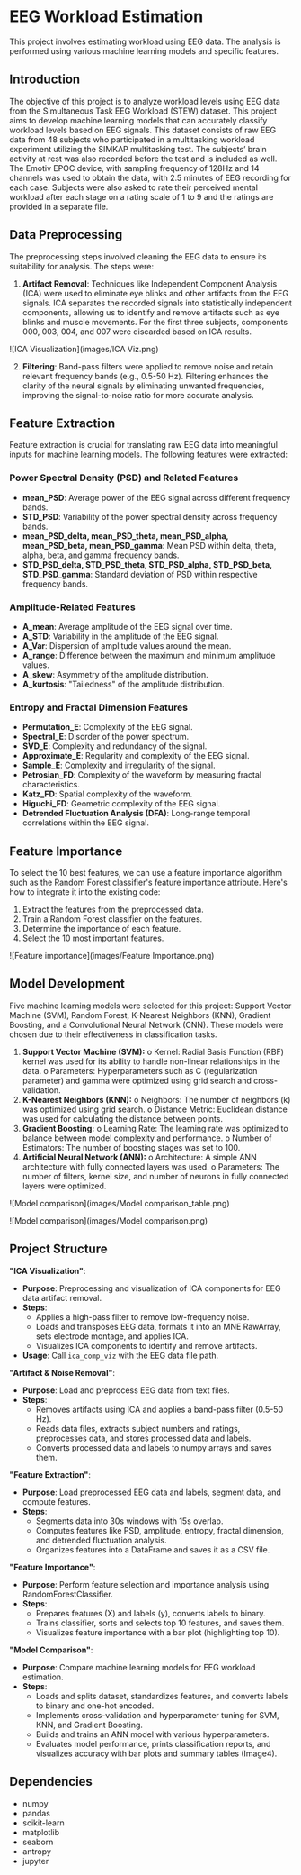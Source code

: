 # EEG Workload Estimation
This project involves estimating workload using EEG data. The analysis is performed using various machine learning models and specific features.

## Introduction
The objective of this project is to analyze workload levels using EEG data from the Simultaneous Task EEG Workload (STEW) dataset. This project aims to develop machine learning models that can accurately classify workload levels based on EEG signals.
This dataset consists of raw EEG data from 48 subjects who participated in a multitasking workload experiment utilizing the SIMKAP multitasking test. The subjects’ brain activity at rest was also recorded before the test and is included as well. The Emotiv EPOC device, with sampling frequency of 128Hz and 14 channels was used to obtain the data, with 2.5 minutes of EEG recording for each case. Subjects were also asked to rate their perceived mental workload after each stage on a rating scale of 1 to 9 and the ratings are provided in a separate file.

## Data Preprocessing
The preprocessing steps involved cleaning the EEG data to ensure its suitability for analysis. The steps were:

1. **Artifact Removal**: Techniques like Independent Component Analysis (ICA) were used to eliminate eye blinks and other artifacts from the EEG signals. ICA separates the recorded signals into statistically independent components, allowing us to identify and remove artifacts such as eye blinks and muscle movements. For the first three subjects, components 000, 003, 004, and 007 were discarded based on ICA results.

![ICA Visualization](images/ICA Viz.png)

2. **Filtering**: Band-pass filters were applied to remove noise and retain relevant frequency bands (e.g., 0.5-50 Hz). Filtering enhances the clarity of the neural signals by eliminating unwanted frequencies, improving the signal-to-noise ratio for more accurate analysis.

## Feature Extraction
Feature extraction is crucial for translating raw EEG data into meaningful inputs for machine learning models. The following features were extracted:

### Power Spectral Density (PSD) and Related Features
- **mean_PSD**: Average power of the EEG signal across different frequency bands.
- **STD_PSD**: Variability of the power spectral density across frequency bands.
- **mean_PSD_delta, mean_PSD_theta, mean_PSD_alpha, mean_PSD_beta, mean_PSD_gamma**: Mean PSD within delta, theta, alpha, beta, and gamma frequency bands.
- **STD_PSD_delta, STD_PSD_theta, STD_PSD_alpha, STD_PSD_beta, STD_PSD_gamma**: Standard deviation of PSD within respective frequency bands.

### Amplitude-Related Features
- **A_mean**: Average amplitude of the EEG signal over time.
- **A_STD**: Variability in the amplitude of the EEG signal.
- **A_Var**: Dispersion of amplitude values around the mean.
- **A_range**: Difference between the maximum and minimum amplitude values.
- **A_skew**: Asymmetry of the amplitude distribution.
- **A_kurtosis**: "Tailedness" of the amplitude distribution.

### Entropy and Fractal Dimension Features
- **Permutation_E**: Complexity of the EEG signal.
- **Spectral_E**: Disorder of the power spectrum.
- **SVD_E**: Complexity and redundancy of the signal.
- **Approximate_E**: Regularity and complexity of the EEG signal.
- **Sample_E**: Complexity and irregularity of the signal.
- **Petrosian_FD**: Complexity of the waveform by measuring fractal characteristics.
- **Katz_FD**: Spatial complexity of the waveform.
- **Higuchi_FD**: Geometric complexity of the EEG signal.
- **Detrended Fluctuation Analysis (DFA)**: Long-range temporal correlations within the EEG signal.

## Feature Importance
To select the 10 best features, we can use a feature importance algorithm such as the Random Forest classifier's feature importance attribute. Here's how to integrate it into the existing code:
1.	Extract the features from the preprocessed data.
2.	Train a Random Forest classifier on the features.
3.	Determine the importance of each feature.
4.	Select the 10 most important features.



![Feature importance](images/Feature Importance.png)



## Model Development
Five machine learning models were selected for this project: Support Vector Machine (SVM), Random Forest, K-Nearest Neighbors (KNN), Gradient Boosting, and a Convolutional Neural Network (CNN). These models were chosen due to their effectiveness in classification tasks.
1.	**Support Vector Machine (SVM):**
o	Kernel: Radial Basis Function (RBF) kernel was used for its ability to handle non-linear relationships in the data.
o	Parameters: Hyperparameters such as C (regularization parameter) and gamma were optimized using grid search and cross-validation.
2.	**K-Nearest Neighbors (KNN):**
o	Neighbors: The number of neighbors (k) was optimized using grid search.
o	Distance Metric: Euclidean distance was used for calculating the distance between points.
3.	**Gradient Boosting:**
o	Learning Rate: The learning rate was optimized to balance between model complexity and performance.
o	Number of Estimators: The number of boosting stages was set to 100.
4.	**Artificial Neural Network (ANN):**
o	Architecture: A simple ANN architecture with fully connected layers was used.
o	Parameters: The number of filters, kernel size, and number of neurons in fully connected layers were optimized.



![Model comparison](images/Model comparison_table.png)



![Model comparison](images/Model comparison.png)

## Project Structure

**"ICA Visualization"**:
- **Purpose**: Preprocessing and visualization of ICA components for EEG data artifact removal.
- **Steps**:
  - Applies a high-pass filter to remove low-frequency noise.
  - Loads and transposes EEG data, formats it into an MNE RawArray, sets electrode montage, and applies ICA.
  - Visualizes ICA components to identify and remove artifacts.
- **Usage**: Call `ica_comp_viz` with the EEG data file path.

**"Artifact & Noise Removal"**:
- **Purpose**: Load and preprocess EEG data from text files.
- **Steps**:
  - Removes artifacts using ICA and applies a band-pass filter (0.5-50 Hz).
  - Reads data files, extracts subject numbers and ratings, preprocesses data, and stores processed data and labels.
  - Converts processed data and labels to numpy arrays and saves them.

**"Feature Extraction"**:
- **Purpose**: Load preprocessed EEG data and labels, segment data, and compute features.
- **Steps**:
  - Segments data into 30s windows with 15s overlap.
  - Computes features like PSD, amplitude, entropy, fractal dimension, and detrended fluctuation analysis.
  - Organizes features into a DataFrame and saves it as a CSV file.

**"Feature Importance"**:
- **Purpose**: Perform feature selection and importance analysis using RandomForestClassifier.
- **Steps**:
  - Prepares features (X) and labels (y), converts labels to binary.
  - Trains classifier, sorts and selects top 10 features, and saves them.
  - Visualizes feature importance with a bar plot (highlighting top 10).

**"Model Comparison"**:
- **Purpose**: Compare machine learning models for EEG workload estimation.
- **Steps**:
  - Loads and splits dataset, standardizes features, and converts labels to binary and one-hot encoded.
  - Implements cross-validation and hyperparameter tuning for SVM, KNN, and Gradient Boosting.
  - Builds and trains an ANN model with various hyperparameters.
  - Evaluates model performance, prints classification reports, and visualizes accuracy with bar plots and summary tables (Image4).


## Dependencies

- numpy
- pandas
- scikit-learn
- matplotlib
- seaborn
- antropy
- jupyter




